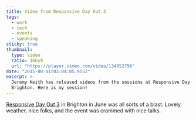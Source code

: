 ```yaml
---
title: Video from Responsive Day Out 3
tags:
  - work
  - tech
  - events
  - speaking
sticky: true
thumbnail:
  type: video
  ratio: 16by9
  url: "https://player.vimeo.com/video/134952796"
date: "2015-08-01T03:04:05.955Z"
excerpt: >-
  Jeremy Keith has released videos from the sessions at Responsive Day Out 3 in
  Brighton. Here is my session!
---
```


[Responsive Day Out 3](http://www.responsiveconf.com) in Brighton in June was all sorts of a blast. Lovely weather, nice folks, and the event was crammed with nice talks.
